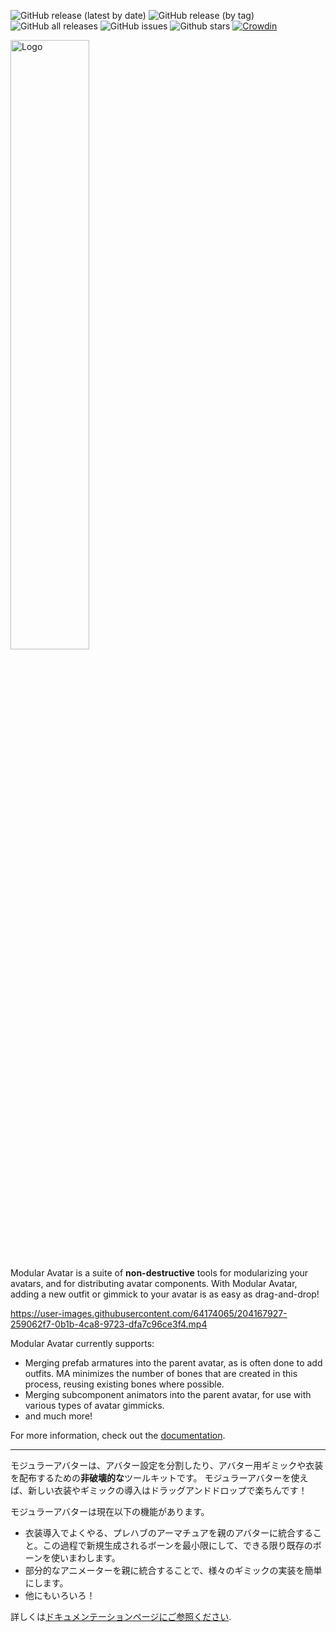 ![GitHub release (latest by date)](https://img.shields.io/github/v/release/bdunderscore/modular-avatar?label=release)
![GitHub release (by tag)](https://img.shields.io/github/downloads/bdunderscore/modular-avatar/latest/total)
![GitHub all releases](https://img.shields.io/github/downloads/bdunderscore/modular-avatar/total?label=total%20downloads)
![GitHub issues](https://img.shields.io/github/issues/bdunderscore/modular-avatar)
![Github stars](https://img.shields.io/github/stars/bdunderscore/modular-avatar)
[![Crowdin](https://badges.crowdin.net/modular-avatar/localized.svg)](https://crowdin.com/project/modular-avatar)

<img alt="Logo" src="https://user-images.githubusercontent.com/64174065/204167997-aca87a7d-c0dc-4e00-9140-3a47a7931e54.png" width="50%">

Modular Avatar is a suite of **non-destructive** tools for modularizing your avatars, and for distributing avatar
components.
With Modular Avatar, adding a new outfit or gimmick to your avatar is as easy as drag-and-drop!

https://user-images.githubusercontent.com/64174065/204167927-259062f7-0b1b-4ca8-9723-dfa7c96ce3f4.mp4

Modular Avatar currently supports:

* Merging prefab armatures into the parent avatar, as is often done to add outfits. MA minimizes the number of bones
  that are created in this process, reusing existing bones where possible.
* Merging subcomponent animators into the parent avatar, for use with various types of avatar gimmicks.
* and much more!

For more information, check out the [documentation](https://m-a.nadena.dev).

---

モジュラーアバターは、アバター設定を分割したり、アバター用ギミックや衣装を配布するための**非破壊的な**ツールキットです。
モジュラーアバターを使えば、新しい衣装やギミックの導入はドラッグアンドドロップで楽ちんです！

モジュラーアバターは現在以下の機能があります。

* 衣装導入でよくやる、プレハブのアーマチュアを親のアバターに統合すること。この過程で新規生成されるボーンを最小限にして、できる限り既存のボーンを使いまわします。
* 部分的なアニメーターを親に統合することで、様々のギミックの実装を簡単にします。
* 他にもいろいろ！

詳しくは[ドキュメンテーションページにご参照ください](https://modular-avatar.nadena.dev/ja/).

